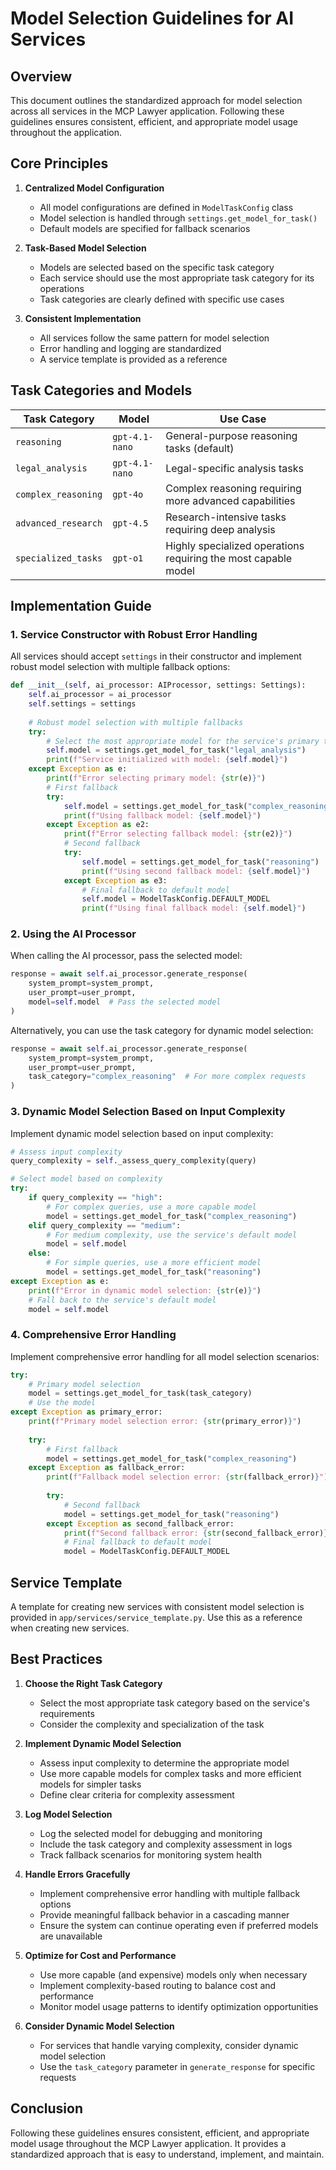 # Model Selection Guidelines for AI Services

## Overview

This document outlines the standardized approach for model selection across all services in the MCP Lawyer application. Following these guidelines ensures consistent, efficient, and appropriate model usage throughout the application.

## Core Principles

1. **Centralized Model Configuration**
   - All model configurations are defined in `ModelTaskConfig` class
   - Model selection is handled through `settings.get_model_for_task()`
   - Default models are specified for fallback scenarios

2. **Task-Based Model Selection**
   - Models are selected based on the specific task category
   - Each service should use the most appropriate task category for its operations
   - Task categories are clearly defined with specific use cases

3. **Consistent Implementation**
   - All services follow the same pattern for model selection
   - Error handling and logging are standardized
   - A service template is provided as a reference

## Task Categories and Models

| Task Category | Model | Use Case |
|---------------|-------|----------|
| `reasoning` | `gpt-4.1-nano` | General-purpose reasoning tasks (default) |
| `legal_analysis` | `gpt-4.1-nano` | Legal-specific analysis tasks |
| `complex_reasoning` | `gpt-4o` | Complex reasoning requiring more advanced capabilities |
| `advanced_research` | `gpt-4.5` | Research-intensive tasks requiring deep analysis |
| `specialized_tasks` | `gpt-o1` | Highly specialized operations requiring the most capable model |

## Implementation Guide

### 1. Service Constructor with Robust Error Handling

All services should accept `settings` in their constructor and implement robust model selection with multiple fallback options:

```python
def __init__(self, ai_processor: AIProcessor, settings: Settings):
    self.ai_processor = ai_processor
    self.settings = settings
    
    # Robust model selection with multiple fallbacks
    try:
        # Select the most appropriate model for the service's primary task
        self.model = settings.get_model_for_task("legal_analysis")
        print(f"Service initialized with model: {self.model}")
    except Exception as e:
        print(f"Error selecting primary model: {str(e)}")
        # First fallback
        try:
            self.model = settings.get_model_for_task("complex_reasoning")
            print(f"Using fallback model: {self.model}")
        except Exception as e2:
            print(f"Error selecting fallback model: {str(e2)}")
            # Second fallback
            try:
                self.model = settings.get_model_for_task("reasoning")
                print(f"Using second fallback model: {self.model}")
            except Exception as e3:
                # Final fallback to default model
                self.model = ModelTaskConfig.DEFAULT_MODEL
                print(f"Using final fallback model: {self.model}")
```

### 2. Using the AI Processor

When calling the AI processor, pass the selected model:

```python
response = await self.ai_processor.generate_response(
    system_prompt=system_prompt,
    user_prompt=user_prompt,
    model=self.model  # Pass the selected model
)
```

Alternatively, you can use the task category for dynamic model selection:

```python
response = await self.ai_processor.generate_response(
    system_prompt=system_prompt,
    user_prompt=user_prompt,
    task_category="complex_reasoning"  # For more complex requests
)
```

### 3. Dynamic Model Selection Based on Input Complexity

Implement dynamic model selection based on input complexity:

```python
# Assess input complexity
query_complexity = self._assess_query_complexity(query)

# Select model based on complexity
try:
    if query_complexity == "high":
        # For complex queries, use a more capable model
        model = settings.get_model_for_task("complex_reasoning")
    elif query_complexity == "medium":
        # For medium complexity, use the service's default model
        model = self.model
    else:
        # For simple queries, use a more efficient model
        model = settings.get_model_for_task("reasoning")
except Exception as e:
    print(f"Error in dynamic model selection: {str(e)}")
    # Fall back to the service's default model
    model = self.model
```

### 4. Comprehensive Error Handling

Implement comprehensive error handling for all model selection scenarios:

```python
try:
    # Primary model selection
    model = settings.get_model_for_task(task_category)
    # Use the model
except Exception as primary_error:
    print(f"Primary model selection error: {str(primary_error)}")
    
    try:
        # First fallback
        model = settings.get_model_for_task("complex_reasoning")
    except Exception as fallback_error:
        print(f"Fallback model selection error: {str(fallback_error)}")
        
        try:
            # Second fallback
            model = settings.get_model_for_task("reasoning")
        except Exception as second_fallback_error:
            print(f"Second fallback error: {str(second_fallback_error)}")
            # Final fallback to default model
            model = ModelTaskConfig.DEFAULT_MODEL
```

## Service Template

A template for creating new services with consistent model selection is provided in `app/services/service_template.py`. Use this as a reference when creating new services.

## Best Practices

1. **Choose the Right Task Category**
   - Select the most appropriate task category based on the service's requirements
   - Consider the complexity and specialization of the task

2. **Implement Dynamic Model Selection**
   - Assess input complexity to determine the appropriate model
   - Use more capable models for complex tasks and more efficient models for simpler tasks
   - Define clear criteria for complexity assessment

3. **Log Model Selection**
   - Log the selected model for debugging and monitoring
   - Include the task category and complexity assessment in logs
   - Track fallback scenarios for monitoring system health

4. **Handle Errors Gracefully**
   - Implement comprehensive error handling with multiple fallback options
   - Provide meaningful fallback behavior in a cascading manner
   - Ensure the system can continue operating even if preferred models are unavailable

5. **Optimize for Cost and Performance**
   - Use more capable (and expensive) models only when necessary
   - Implement complexity-based routing to balance cost and performance
   - Monitor model usage patterns to identify optimization opportunities

4. **Consider Dynamic Model Selection**
   - For services that handle varying complexity, consider dynamic model selection
   - Use the `task_category` parameter in `generate_response` for specific requests

## Conclusion

Following these guidelines ensures consistent, efficient, and appropriate model usage throughout the MCP Lawyer application. It provides a standardized approach that is easy to understand, implement, and maintain.
